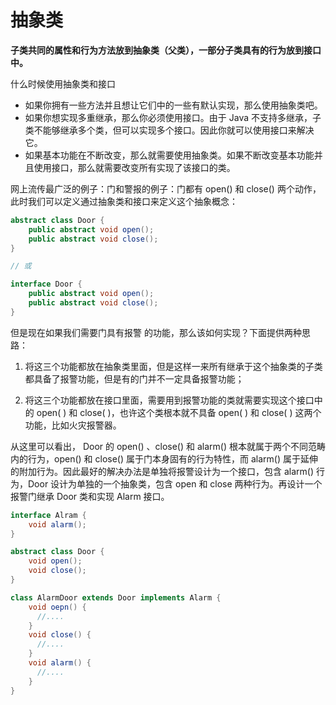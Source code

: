 # 抽象类

**子类共同的属性和行为方法放到抽象类（父类），一部分子类具有的行为放到接口中。**

什么时候使用抽象类和接口

- 如果你拥有一些方法并且想让它们中的一些有默认实现，那么使用抽象类吧。
- 如果你想实现多重继承，那么你必须使用接口。由于 Java 不支持多继承，子类不能够继承多个类，但可以实现多个接口。因此你就可以使用接口来解决它。
- 如果基本功能在不断改变，那么就需要使用抽象类。如果不断改变基本功能并且使用接口，那么就需要改变所有实现了该接口的类。

网上流传最广泛的例子：门和警报的例子：门都有 open() 和 close() 两个动作，此时我们可以定义通过抽象类和接口来定义这个抽象概念：

```java
abstract class Door {
    public abstract void open();
    public abstract void close();
}

// 或

interface Door {
    public abstract void open();
    public abstract void close();
}
```

但是现在如果我们需要门具有报警 的功能，那么该如何实现？下面提供两种思路：

1. 将这三个功能都放在抽象类里面，但是这样一来所有继承于这个抽象类的子类都具备了报警功能，但是有的门并不一定具备报警功能；

2. 将这三个功能都放在接口里面，需要用到报警功能的类就需要实现这个接口中的 open( ) 和 close( )，也许这个类根本就不具备 open( ) 和 close( ) 这两个功能，比如火灾报警器。

从这里可以看出， Door 的 open() 、close() 和 alarm() 根本就属于两个不同范畴内的行为，open() 和 close() 属于门本身固有的行为特性，而 alarm() 属于延伸的附加行为。因此最好的解决办法是单独将报警设计为一个接口，包含 alarm() 行为，Door 设计为单独的一个抽象类，包含 open 和 close 两种行为。再设计一个报警门继承 Door 类和实现 Alarm 接口。

```java
interface Alram {
    void alarm();
}

abstract class Door {
    void open();
    void close();
}

class AlarmDoor extends Door implements Alarm {
    void oepn() {
      //....
    }
    void close() {
      //....
    }
    void alarm() {
      //....
    }
}
```
